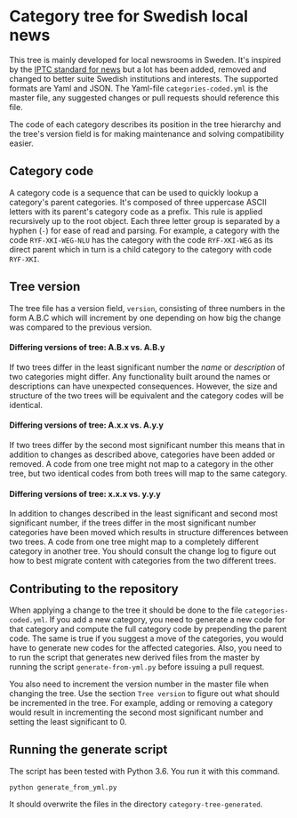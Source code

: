# Category tree for Swedish local news

This tree is mainly developed for local newsrooms in Sweden. It's inspired by the [IPTC standard for news](http://show.newscodes.org/index.html?newscodes=medtop&lang=en-GB&startTo=Show) but a lot has been added, removed and changed to better suite Swedish institutions and interests. The supported formats are Yaml and JSON. The Yaml-file `categories-coded.yml` is the master file, any suggested changes or pull requests should reference this file.

The code of each category describes its position in the tree hierarchy and the tree's version field is for making maintenance and solving compatibility easier.

## Category code

A category code is a sequence that can be used to quickly lookup a category's parent categories. It's composed of three uppercase ASCII letters with its parent's category code as a prefix. This rule is applied recursively up to the root object. Each three letter group is separated by a hyphen (`-`) for ease of read and parsing. For example, a category with the code `RYF-XKI-WEG-NLU` has the category with the code `RYF-XKI-WEG` as its direct parent which in turn is a child category to the category with code `RYF-XKI`.

## Tree version

The tree file has a version field, `version`, consisting of three numbers in the form A.B.C which will increment by one depending on how big the change was compared to the previous version.

#### Differing versions of tree: A.B.x vs. A.B.y

If two trees differ in the least significant number the *name* or *description* of two categories might differ. Any functionality built around the names or descriptions can have unexpected consequences. However, the size and structure of the two trees will be equivalent and the category codes will be identical.

#### Differing versions of tree: A.x.x vs. A.y.y

If two trees differ by the second most significant number this means that in addition to changes as described above, categories have been added or removed. A code from one tree might not map to a category in the other tree, but two identical codes from both trees will map to the same category.

#### Differing versions of tree: x.x.x vs. y.y.y

In addition to changes described in the least significant and second most significant number, if the trees differ in the most significant number categories have been moved which results in structure differences between two trees. A code from one tree might map to a completely different category in another tree. You should consult the change log to figure out how to best migrate content with categories from the two different trees.

## Contributing to the repository

When applying a change to the tree it should be done to the file `categories-coded.yml`. If you add a new category, you need to generate a new code for that category and compute the full category code by prepending the parent code. The same is true if you suggest a move of the categories, you would have to generate new codes for the affected categories. Also, you need to to run the script that generates new derived files from the master by running the script `generate-from-yml.py` before issuing a pull request.

You also need to increment the version number in the master file when changing the tree. Use the section `Tree version` to figure out what should be incremented in the tree. For example, adding or removing a category would result in incrementing the second most significant number and setting the least significant to 0.

## Running the generate script

The script has been tested with Python 3.6. You run it with this command.

```
python generate_from_yml.py
```

It should overwrite the files in the directory `category-tree-generated`.
